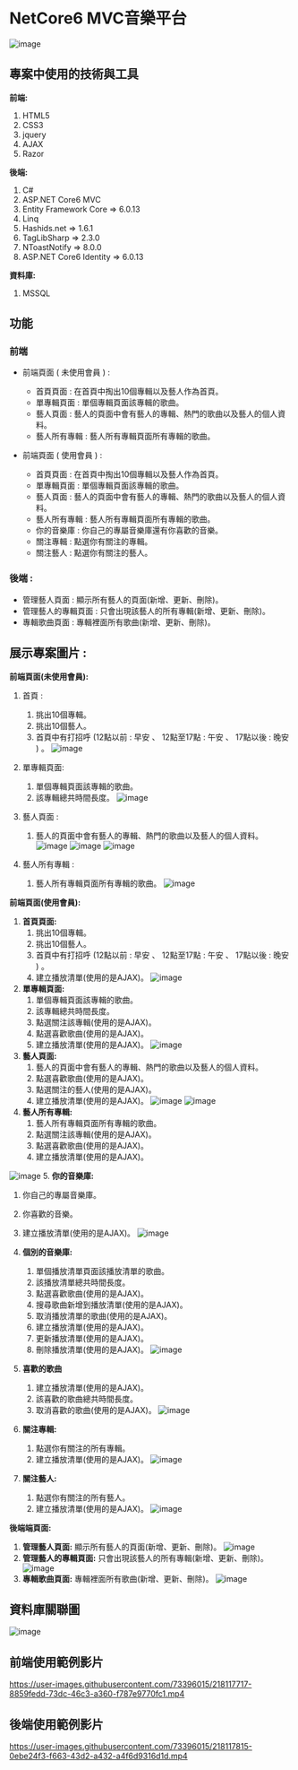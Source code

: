 # NetCore6 MVC音樂平台

![image](https://github.com/LiuYuJSCPPY/NetCore6_Music/blob/main/Iamge/%E7%99%BB%E5%85%A5%E9%A6%96%E9%A0%81.PNG)

## 專案中使用的技術與工具
**前端:**

1.  HTML5
2.  CSS3
3.  jquery
4.  AJAX
5.  Razor 

**後端:**
 1.  C#
 2.  ASP.NET Core6 MVC
 3.  Entity Framework Core => 6.0.13
 4.  Linq
 5.  Hashids.net => 1.6.1
 6.  TagLibSharp => 2.3.0
 7.  NToastNotify => 8.0.0
 8.  ASP.NET Core6 Identity => 6.0.13

**資料庫:**
1.  MSSQL

## 功能

### 前端
* 前端頁面 ( 未使用會員 ) :
  * 首頁頁面 : 在首頁中掏出10個專輯以及藝人作為首頁。
  * 單專輯頁面 : 單個專輯頁面該專輯的歌曲。
  * 藝人頁面 : 藝人的頁面中會有藝人的專輯、熱門的歌曲以及藝人的個人資料。
  * 藝人所有專輯 : 藝人所有專輯頁面所有專輯的歌曲。
  
* 前端頁面 ( 使用會員 ) :
  * 首頁頁面 : 在首頁中掏出10個專輯以及藝人作為首頁。
  * 單專輯頁面 : 單個專輯頁面該專輯的歌曲。
  * 藝人頁面 : 藝人的頁面中會有藝人的專輯、熱門的歌曲以及藝人的個人資料。
  * 藝人所有專輯 : 藝人所有專輯頁面所有專輯的歌曲。
  * 你的音樂庫 : 你自己的專屬音樂庫還有你喜歡的音樂。
  * 關注專輯 : 點選你有關注的專輯。
  * 關注藝人 : 點選你有關注的藝人。
  
 ### 後端 :
 * 管理藝人頁面 : 顯示所有藝人的頁面(新增、更新、刪除)。
 * 管理藝人的專輯頁面 : 只會出現該藝人的所有專輯(新增、更新、刪除)。
 * 專輯歌曲頁面 : 專輯裡面所有歌曲(新增、更新、刪除)。
 
 ## 展示專案圖片 : 
 **前端頁面(未使用會員):**
1. 首頁 :
   1. 挑出10個專輯。
   2. 挑出10個藝人。
   3. 首頁中有打招呼 (12點以前 : 早安 、 12點至17點 : 午安 、 17點以後 : 晚安 ) 。
![image](https://github.com/LiuYuJSCPPY/NetCore6_Music/blob/main/Iamge/%E9%A6%96%E9%A0%81.PNG)

2. 單專輯頁面:
   1.  單個專輯頁面該專輯的歌曲。
   2.  該專輯總共時間長度。
![image](https://github.com/LiuYuJSCPPY/NetCore6_Music/blob/main/Iamge/%E6%9C%AA%E7%99%BB%E5%85%A5%E5%89%8D%E5%8F%B0%E5%B0%88%E8%BC%AF.PNG)
  
3. 藝人頁面 : 
   1.  藝人的頁面中會有藝人的專輯、熱門的歌曲以及藝人的個人資料。
![image](https://github.com/LiuYuJSCPPY/NetCore6_Music/blob/main/Iamge/%E6%9C%AA%E7%99%BB%E5%85%A5%E5%89%8D%E5%8F%B0%E8%97%9D%E4%BA%BA1.PNG)
![image](https://github.com/LiuYuJSCPPY/NetCore6_Music/blob/main/Iamge/%E6%9C%AA%E7%99%BB%E5%85%A5%E5%89%8D%E5%8F%B0%E8%97%9D%E4%BA%BA2.PNG)
![image](https://github.com/LiuYuJSCPPY/NetCore6_Music/blob/main/Iamge/%E6%9C%AA%E7%99%BB%E5%85%A5%E5%89%8D%E5%8F%B0%E8%97%9D%E4%BA%BA3.PNG)
4. 藝人所有專輯 : 
   1.  藝人所有專輯頁面所有專輯的歌曲。
![image](https://github.com/LiuYuJSCPPY/NetCore6_Music/blob/main/Iamge/%E6%9C%AA%E7%99%BB%E5%85%A5%E8%97%9D%E4%BA%BA%E6%89%80%E6%9C%89%E5%B0%88%E8%BC%AF.PNG)
  
**前端頁面(使用會員):**
1. **首頁頁面:** 
   1. 挑出10個專輯。
   2. 挑出10個藝人。
   3. 首頁中有打招呼 (12點以前 : 早安 、 12點至17點 : 午安 、 17點以後 : 晚安 ) 。
   4. 建立播放清單(使用的是AJAX)。
![image](https://github.com/LiuYuJSCPPY/NetCore6_Music/blob/main/Iamge/%E7%99%BB%E5%85%A5%E9%A6%96%E9%A0%81.PNG)
2. **單專輯頁面:** 
   1.  單個專輯頁面該專輯的歌曲。
   2.  該專輯總共時間長度。
   3.  點選關注該專輯(使用的是AJAX)。
   4.  點選喜歡歌曲(使用的是AJAX)。
   5.  建立播放清單(使用的是AJAX)。
![image](https://github.com/LiuYuJSCPPY/NetCore6_Music/blob/main/Iamge/%E7%99%BB%E5%85%A5%E5%89%8D%E5%8F%B0%E5%B0%88%E8%BC%AF.PNG)
3. **藝人頁面:**
   1.  藝人的頁面中會有藝人的專輯、熱門的歌曲以及藝人的個人資料。
   2.  點選喜歡歌曲(使用的是AJAX)。
   3.  點選關注的藝人(使用的是AJAX)。
   4.  建立播放清單(使用的是AJAX)。
![image](https://github.com/LiuYuJSCPPY/NetCore6_Music/blob/main/Iamge/%E7%99%BB%E5%85%A5%E5%89%8D%E5%8F%B0%E8%97%9D%E4%BA%BA1.PNG)
![image](https://github.com/LiuYuJSCPPY/NetCore6_Music/blob/main/Iamge/%E7%99%BB%E5%85%A5%E5%89%8D%E5%8F%B0%E8%97%9D%E4%BA%BA2.PNG)
4. **藝人所有專輯:**
   1.  藝人所有專輯頁面所有專輯的歌曲。
   3.  點選關注該專輯(使用的是AJAX)。
   4.  點選喜歡歌曲(使用的是AJAX)。
   5.  建立播放清單(使用的是AJAX)。
   
![image](https://github.com/LiuYuJSCPPY/NetCore6_Music/blob/main/Iamge/%E7%99%BB%E5%85%A5%E8%97%9D%E4%BA%BA%E6%89%80%E6%9C%89%E5%B0%88%E8%BC%AF.PNG)
5. **你的音樂庫:** 
   1.  你自己的專屬音樂庫。
   2.  你喜歡的音樂。
   3.  建立播放清單(使用的是AJAX)。
![image](https://github.com/LiuYuJSCPPY/NetCore6_Music/blob/main/Iamge/%E9%9F%B3%E6%A8%82%E5%BA%AB.PNG)
6. **個別的音樂庫:**
   1.  單個播放清單頁面該播放清單的歌曲。
   2.  該播放清單總共時間長度。
   3.  點選喜歡歌曲(使用的是AJAX)。
   4.  搜尋歌曲新增到播放清單(使用的是AJAX)。
   5.  取消播放清單的歌曲(使用的是AJAX)。
   6.  建立播放清單(使用的是AJAX)。
   7.  更新播放清單(使用的是AJAX)。
   8.  刪除播放清單(使用的是AJAX)。
![image](https://github.com/LiuYuJSCPPY/NetCore6_Music/blob/main/Iamge/%E5%80%8B%E5%88%A5%E9%9F%B3%E6%A8%82%E5%BA%AB.PNG)

7. **喜歡的歌曲**
   1.  建立播放清單(使用的是AJAX)。
   2.  該喜歡的歌曲總共時間長度。
   3.  取消喜歡的歌曲(使用的是AJAX)。
![image](https://github.com/LiuYuJSCPPY/NetCore6_Music/blob/main/Iamge/%E5%96%9C%E6%AD%A1%E7%9A%84%E6%AD%8C%E6%9B%B2.PNG)

8. **關注專輯:**
   1.  點選你有關注的所有專輯。
   2.  建立播放清單(使用的是AJAX)。
![image](https://github.com/LiuYuJSCPPY/NetCore6_Music/blob/main/Iamge/%E9%97%9C%E6%B3%A8%E7%9A%84%E5%B0%88%E8%BC%AF.PNG)
7. **關注藝人:** 
   1.  點選你有關注的所有藝人。
   2.  建立播放清單(使用的是AJAX)。
![image](https://github.com/LiuYuJSCPPY/NetCore6_Music/blob/main/Iamge/%E9%97%9C%E6%B3%A8%E7%9A%84%E8%97%9D%E4%BA%BA.PNG)


  
**後端端頁面:**
1. **管理藝人頁面:** 顯示所有藝人的頁面(新增、更新、刪除)。
![image](https://github.com/LiuYuJSCPPY/NetCore6_Music/blob/main/Iamge/%E5%BE%8C%E8%87%BA%E7%AE%A1%E7%90%86%E8%97%9D%E4%BA%BACRUD.PNG)
2. **管理藝人的專輯頁面:** 只會出現該藝人的所有專輯(新增、更新、刪除)。
![image](https://github.com/LiuYuJSCPPY/NetCore6_Music/blob/main/Iamge/%E5%BE%8C%E5%8F%B0%E5%B0%88%E8%BC%AFCRUD.PNG)
3. **專輯歌曲頁面:** 專輯裡面所有歌曲(新增、更新、刪除)。
![image](https://github.com/LiuYuJSCPPY/NetCore6_Music/blob/main/Iamge/%E5%BE%8C%E5%8F%B0%E5%B0%88%E8%BC%AF%E9%9F%B3%E6%A8%82CRUD.PNG)


## 資料庫關聯圖
![image](https://github.com/LiuYuJSCPPY/NetCore6_Music/blob/main/Iamge/Untitled%20(1).png)

## 前端使用範例影片

https://user-images.githubusercontent.com/73396015/218117717-8859fedd-73dc-46c3-a360-f787e9770fc1.mp4

## 後端使用範例影片

https://user-images.githubusercontent.com/73396015/218117815-0ebe24f3-f663-43d2-a432-a4f6d9316d1d.mp4

